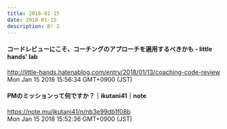 ```yaml
---
title: 2018-01-15
date: 2018-01-15
description: B! 2
---
```


#### コードレビューにこそ、コーチングのアプローチを適用するべきかも - little hands' lab
http://little-hands.hatenablog.com/entry/2018/01/13/coaching-code-review<br>
Mon Jan 15 2018 15:56:34 GMT+0900 (JST)<br>


#### PMのミッションって何ですか？｜ikutani41｜note
https://note.mu/ikutani41/n/nb3e99db1f08b<br>
Mon Jan 15 2018 15:52:36 GMT+0900 (JST)<br>


